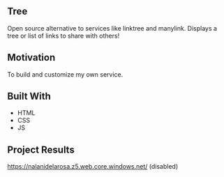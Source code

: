 ## Tree
Open source alternative to services like linktree and manylink. Displays a tree or list of links to share with others! 

## Motivation
To build and customize my own service. 
## Built With
- HTML
- CSS
- JS
    
## Project Results
https://nalanidelarosa.z5.web.core.windows.net/ (disabled)

